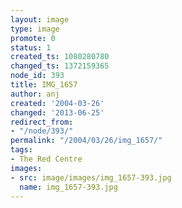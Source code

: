 ```yaml
---
layout: image
type: image
promote: 0
status: 1
created_ts: 1080280780
changed_ts: 1372159365
node_id: 393
title: IMG_1657
author: anj
created: '2004-03-26'
changed: '2013-06-25'
redirect_from:
- "/node/393/"
permalink: "/2004/03/26/img_1657/"
tags:
- The Red Centre
images:
- src: image/images/img_1657-393.jpg
  name: img_1657-393.jpg
---
```


